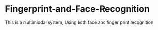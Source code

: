 # Fingerprint-and-Face-Recognition
This is a multimiodal system, Using both face and finger print recognition
